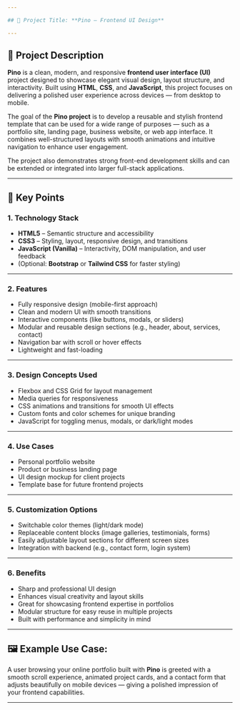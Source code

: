 ```yaml
---

## 🎨 Project Title: **Pino – Frontend UI Design**

---
```


## 📄 **Project Description**

**Pino** is a clean, modern, and responsive **frontend user interface (UI)** project designed to showcase elegant visual design, layout structure, and interactivity. Built using **HTML**, **CSS**, and **JavaScript**, this project focuses on delivering a polished user experience across devices — from desktop to mobile.

The goal of the **Pino project** is to develop a reusable and stylish frontend template that can be used for a wide range of purposes — such as a portfolio site, landing page, business website, or web app interface. It combines well-structured layouts with smooth animations and intuitive navigation to enhance user engagement.

The project also demonstrates strong front-end development skills and can be extended or integrated into larger full-stack applications.

---

## 🔑 **Key Points**

### 1. **Technology Stack**
- **HTML5** – Semantic structure and accessibility
- **CSS3** – Styling, layout, responsive design, and transitions
- **JavaScript (Vanilla)** – Interactivity, DOM manipulation, and user feedback
- (Optional: **Bootstrap** or **Tailwind CSS** for faster styling)

---

### 2. **Features**
- Fully responsive design (mobile-first approach)
- Clean and modern UI with smooth transitions
- Interactive components (like buttons, modals, or sliders)
- Modular and reusable design sections (e.g., header, about, services, contact)
- Navigation bar with scroll or hover effects
- Lightweight and fast-loading

---

### 3. **Design Concepts Used**
- Flexbox and CSS Grid for layout management
- Media queries for responsiveness
- CSS animations and transitions for smooth UI effects
- Custom fonts and color schemes for unique branding
- JavaScript for toggling menus, modals, or dark/light modes

---

### 4. **Use Cases**
- Personal portfolio website
- Product or business landing page
- UI design mockup for client projects
- Template base for future frontend projects

---

### 5. **Customization Options**
- Switchable color themes (light/dark mode)
- Replaceable content blocks (image galleries, testimonials, forms)
- Easily adjustable layout sections for different screen sizes
- Integration with backend (e.g., contact form, login system)

---

### 6. **Benefits**
- Sharp and professional UI design
- Enhances visual creativity and layout skills
- Great for showcasing frontend expertise in portfolios
- Modular structure for easy reuse in multiple projects
- Built with performance and simplicity in mind

---

## 🖼️ Example Use Case:

A user browsing your online portfolio built with **Pino** is greeted with a smooth scroll experience, animated project cards, and a contact form that adjusts beautifully on mobile devices — giving a polished impression of your frontend capabilities.

---

